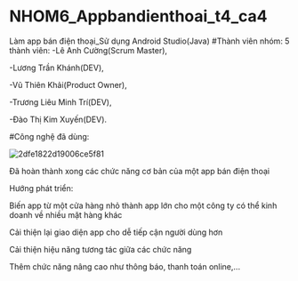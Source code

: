 # NHOM6_Appbandienthoai_t4_ca4
Làm app bán điện thoại_Sử dụng Android Studio(Java)
#Thành viên nhóm:
5 thành viên:
-Lê Anh Cường(Scrum Master),

-Lương Trần Khánh(DEV),

-Vũ Thiên Khải(Product Owner),

-Trương Liêu Minh Trí(DEV),

-Đào Thị Kim Xuyến(DEV).

#Công nghệ đã dùng: 


![2dfe1822d19006ce5f81](https://github.com/VTkhai/NHOM6_Appbandienthoai_t4_ca4/assets/116328261/17ade301-85a9-45fd-9849-55f0c3e05c30)




Đã hoàn thành xong các chức năng cơ bản của một app bán điện thoại 

Hướng phát triển: 

Biến app từ một cửa hàng nhỏ thành app lớn cho một công ty có thể kinh doanh về nhiều mặt hàng khác

Cải thiện lại giao diện app cho dễ tiếp cận người dùng hơn

Cải thiện hiệu năng tương tác giữa các chức năng

Thêm chức năng nâng cao như thông báo, thanh toán online,...
